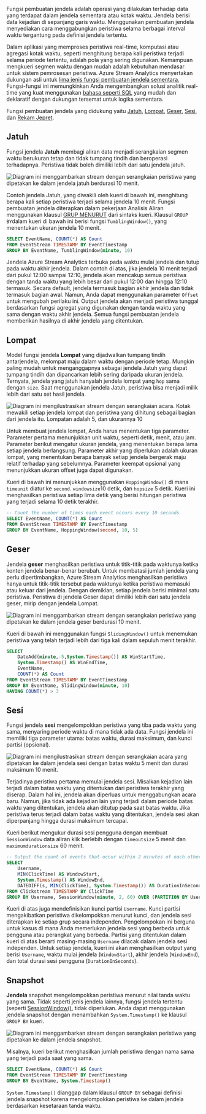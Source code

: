 Fungsi pembuatan jendela adalah operasi yang dilakukan terhadap data yang terdapat dalam jendela sementara atau kotak waktu. Jendela berisi data kejadian di sepanjang garis waktu. Menggunakan pembuatan jendela menyediakan cara menggabungkan peristiwa selama berbagai interval waktu tergantung pada definisi jendela tertentu.

Dalam aplikasi yang memproses peristiwa real-time, komputasi atau agregasi kotak waktu, seperti menghitung berapa kali peristiwa terjadi selama periode tertentu, adalah pola yang sering digunakan. Kemampuan mengkueri segmen waktu dengan mudah adalah kebutuhan mendasar untuk sistem pemrosesan peristiwa. Azure Stream Analytics menyertakan dukungan asli untuk [lima jenis fungsi pembuatan jendela sementara.](https://docs.microsoft.com/stream-analytics-query/windowing-azure-stream-analytics) Fungsi-fungsi ini memungkinkan Anda mengembangkan solusi analitik real-time yang kuat menggunakan [bahasa seperti SQL](https://docs.microsoft.com/stream-analytics-query/stream-analytics-query-language-reference) yang mudah dan deklaratif dengan dukungan tersemat untuk logika sementara.

Fungsi pembuatan jendela yang didukung yaitu [Jatuh](https://docs.microsoft.com/stream-analytics-query/tumbling-window-azure-stream-analytics), [Lompat](https://docs.microsoft.com/stream-analytics-query/hopping-window-azure-stream-analytics), [Geser](https://docs.microsoft.com/stream-analytics-query/sliding-window-azure-stream-analytics), [Sesi](https://docs.microsoft.com/stream-analytics-query/session-window-azure-stream-analytics), dan [Rekam Jepret](https://docs.microsoft.com/stream-analytics-query/snapshot-window-azure-stream-analytics).

## <a name="tumbling"></a>Jatuh

Fungsi jendela **Jatuh** membagi aliran data menjadi serangkaian segmen waktu berukuran tetap dan tidak tumpang tindih dan beroperasi terhadapnya. Peristiwa tidak boleh dimiliki lebih dari satu jendela jatuh.

![Diagram ini menggambarkan stream dengan serangkaian peristiwa yang dipetakan ke dalam jendela jatuh berdurasi 10 menit.](../media/tumble-window.png "Jendela jatuh")

Contoh jendela Jatuh, yang diwakili oleh kueri di bawah ini, menghitung berapa kali setiap peristiwa terjadi selama jendela 10 menit. Fungsi pembuatan jendela diterapkan dalam pekerjaan Analisis Aliran menggunakan klausul [GRUP MENURUT](https://docs.microsoft.com/stream-analytics-query/group-by-azure-stream-analytics) dari sintaks kueri. Klausul `GROUP BY`dalam kueri di bawah ini berisi fungsi `TumblingWindow()`, yang menentukan ukuran jendela 10 menit.

```sql
SELECT EventName, COUNT(*) AS Count
FROM EventStream TIMESTAMP BY EventTimestamp
GROUP BY EventName, TumblingWindow(minute, 10)
```

Jendela Azure Stream Analytics terbuka pada waktu mulai jendela dan tutup pada waktu akhir jendela. Dalam contoh di atas, jika jendela 10 menit terjadi dari pukul 12:00 sampai 12:10, jendela akan mencakup semua peristiwa dengan tanda waktu yang lebih besar dari pukul 12:00 dan hingga 12:10 termasuk. Secara default, jendela termasuk bagian akhir jendela dan tidak termasuk bagian awal. Namun, Anda dapat menggunakan parameter `Offset` untuk mengubah perilaku ini. Output jendela akan menjadi peristiwa tunggal berdasarkan fungsi agregat yang digunakan dengan tanda waktu yang sama dengan waktu akhir jendela. Semua fungsi pembuatan jendela memberikan hasilnya di akhir jendela yang ditentukan.

## <a name="hopping"></a>Lompat

Model fungsi jendela **Lompat** yang dijadwalkan tumpang tindih antarjendela, melompat maju dalam waktu dengan periode tetap. Mungkin paling mudah untuk menganggapnya sebagai jendela Jatuh yang dapat tumpang tindih dan dipancarkan lebih sering daripada ukuran jendela. Ternyata, jendela yang jatuh hanyalah jendela lompat yang `hop` sama dengan `size`. Saat menggunakan jendela Jatuh, peristiwa bisa menjadi milik lebih dari satu set hasil jendela.

![Diagram ini mengilustrasikan stream dengan serangkaian acara. Kotak mewakili setiap jendela lompat dan peristiwa yang dihitung sebagai bagian dari jendela itu. Lompatan adalah 5, dan ukurannya 10](../media/hop-window.png "Jendela lompat")

Untuk membuat jendela lompat, Anda harus menentukan tiga parameter. Parameter pertama menunjukkan unit waktu, seperti detik, menit, atau jam. Parameter berikut mengatur ukuran jendela, yang menentukan berapa lama setiap jendela berlangsung. Parameter akhir yang diperlukan adalah ukuran lompat, yang menentukan berapa banyak setiap jendela bergerak maju relatif terhadap yang sebelumnya. Parameter keempat opsional yang menunjukkan ukuran offset juga dapat digunakan.

Kueri di bawah ini menunjukkan menggunakan `HoppingWindow()` di mana `timeunit` diatur ke `second`. `windowsize`10 detik, dan `hopsize` 5 detik. Kueri ini menghasilkan peristiwa setiap lima detik yang berisi hitungan peristiwa yang terjadi selama 10 detik terakhir.

```sql
-- Count the number of times each event occurs every 10 seconds
SELECT EventName, COUNT(*) AS Count
FROM EventStream TIMESTAMP BY EventTimestamp
GROUP BY EventName, HoppingWindow(second, 10, 5)
```

## <a name="sliding"></a>Geser

Jendela **geser** menghasilkan peristiwa untuk titik-titik pada waktunya ketika konten jendela benar-benar berubah. Untuk membatasi jumlah jendela yang perlu dipertimbangkan, Azure Stream Analytics menghasilkan peristiwa hanya untuk titik-titik tersebut pada waktunya ketika peristiwa memasuki atau keluar dari jendela. Dengan demikian, setiap jendela berisi minimal satu peristiwa. Peristiwa di jendela Geser dapat dimiliki lebih dari satu jendela geser, mirip dengan jendela Lompat.

![Diagram ini menggambarkan stream dengan serangkaian peristiwa yang dipetakan ke dalam jendela geser berdurasi 10 menit.](../media/slide-window.png "Jendela geser")

Kueri di bawah ini menggunakan fungsi `SlidingWindow()` untuk menemukan peristiwa yang telah terjadi lebih dari tiga kali dalam sepuluh menit terakhir.

```sql
SELECT
    DateAdd(minute,-5,System.Timestamp()) AS WinStartTime,
    System.Timestamp() AS WinEndTime,
    EventName,
    COUNT(*) AS Count
FROM EventStream TIMESTAMP BY EventTimestamp
GROUP BY EventName, SlidingWindow(minute, 10)
HAVING COUNT(*) > 3
```

## <a name="session"></a>Sesi

Fungsi jendela **sesi** mengelompokkan peristiwa yang tiba pada waktu yang sama, menyaring periode waktu di mana tidak ada data. Fungsi jendela ini memiliki tiga parameter utama: batas waktu, durasi maksimum, dan kunci partisi (opsional).

![Diagram ini mengilustrasikan stream dengan serangkaian acara yang dipetakan ke dalam jendela sesi dengan batas waktu 5 menit dan durasi maksimum 10 menit.](../media/session-window.png "Jendela sesi")

Terjadinya peristiwa pertama memulai jendela sesi. Misalkan kejadian lain terjadi dalam batas waktu yang ditentukan dari peristiwa terakhir yang diserap. Dalam hal ini, jendela akan diperluas untuk menggabungkan acara baru. Namun, jika tidak ada kejadian lain yang terjadi dalam periode batas waktu yang ditentukan, jendela akan ditutup pada saat batas waktu. Jika peristiwa terus terjadi dalam batas waktu yang ditentukan, jendela sesi akan diperpanjang hingga durasi maksimum tercapai.

Kueri berikut mengukur durasi sesi pengguna dengan membuat `SessionWindow` data aliran klik berlebih dengan `timeoutsize` 5 menit dan `maximumdurationsize` 60 menit.

```sql
-- Output the count of events that occur within 2 minutes of each other with a maximum duration of 60 minutes.
SELECT
    Username,
    MIN(ClickTime) AS WindowStart,
    System.Timestamp() AS WindowEnd,
    DATEDIFF(s, MIN(ClickTime), System.Timestamp()) AS DurationInSeconds
FROM Clickstream TIMESTAMP BY ClickTime
GROUP BY Username, SessionWindow(minute, 2, 60) OVER (PARTITION BY Username)
```

Kueri di atas juga mendefinisikan kunci partisi `Username`. Kunci partisi mengakibatkan peristiwa dikelompokkan menurut kunci, dan jendela sesi diterapkan ke setiap grup secara independen. Pengelompokan ini berguna untuk kasus di mana Anda memerlukan jendela sesi yang berbeda untuk pengguna atau perangkat yang berbeda. Partisi yang ditentukan dalam kueri di atas berarti masing-masing `Username` dilacak dalam jendela sesi independen. Untuk setiap jendela, kueri ini akan menghasilkan output yang berisi `Username`, waktu mulai jendela (`WindowStart`), akhir jendela (`WindowEnd`), dan total durasi sesi pengguna (`DurationInSeconds`).

## <a name="snapshot"></a>Snapshot

**Jendela** snapshot mengelompokkan peristiwa menurut nilai tanda waktu yang sama. Tidak seperti jenis jendela lainnya, fungsi jendela tertentu (seperti [SessionWindow()](https://docs.microsoft.com/stream-analytics-query/session-window-azure-stream-analytics), tidak diperlukan. Anda dapat menggunakan jendela snapshot dengan menambahkan `System.Timestamp()` ke klausul `GROUP BY` kueri.

![Diagram ini menggambarkan stream dengan serangkaian peristiwa yang dipetakan ke dalam jendela snapshot.](../media/snapshot-window.png "Jendela snapshot")

Misalnya, kueri berikut menghasilkan jumlah peristiwa dengan nama sama yang terjadi pada saat yang sama.

```sql
SELECT EventName, COUNT(*) AS Count
FROM EventStream TIMESTAMP BY EventTimestamp
GROUP BY EventName, System.Timestamp()
```

`System.Timestamp()` dianggap dalam klausul `GROUP BY` sebagai definisi jendela snapshot karena mengelompokkan peristiwa ke dalam jendela berdasarkan kesetaraan tanda waktu.
